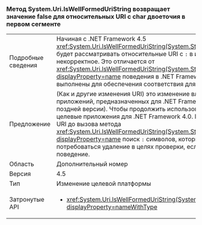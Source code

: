 ### <a name="systemuriiswellformeduristring-method-returns-false-for-relative-uris-with-a-colon-char-in-first-segment"></a>Метод System.Uri.IsWellFormedUriString возвращает значение false для относительных URI с char двоеточия в первом сегменте

|   |   |
|---|---|
|Подробные сведения|Начиная с .NET Framework 4.5 <xref:System.Uri.IsWellFormedUriString(System.String,System.UriKind)> будет рассматривать относительные URI с <code>:</code> в их первый сегмент как некорректное. Это отличается от <xref:System.Uri.IsWellFormedUriString(System.String,System.UriKind)?displayProperty=name> поведения в .NET Framework 4.0, которые были выполнены для обеспечения соответствия для RFC3986.|
|Предложение|(Как и другие изменения URI) это изменение влияет только приложений, предназначенных для .NET Framework 4.5 (или более поздней версии). Чтобы продолжить использовать старое поведение, целевые приложения для .NET Framework 4.0. Кроме того, проверки URI до вызова метода <xref:System.Uri.IsWellFormedUriString(System.String,System.UriKind)?displayProperty=name> поиск <code>:</code> символов, которые может потребоваться удаление в целях проверки, если желательно старое поведение.|
|Область|Дополнительный номер|
|Версия|4.5|
|Тип|Изменение целевой платформы|
|Затронутые API|<ul><li><xref:System.Uri.IsWellFormedUriString(System.String,System.UriKind)?displayProperty=nameWithType></li></ul>|


